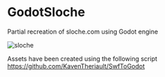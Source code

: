 # GodotSloche
Partial recreation of sloche.com using Godot engine

![sloche](https://user-images.githubusercontent.com/6518406/233486831-c8cb9301-34cf-4344-b449-89bae07165dc.JPG)

Assets have been created using the following script
https://github.com/KavenTheriault/SwfToGodot
